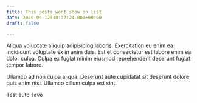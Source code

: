 ```yaml
---
title: This posts wont show on list
date: 2020-06-12T18:37:24.000+00:00
draft: false

---
```

Aliqua voluptate aliquip adipisicing laboris. Exercitation eu enim ea incididunt voluptate ex in anim duis. Est et consectetur est labore enim ea dolor culpa. Culpa ex fugiat minim eiusmod reprehenderit deserunt fugiat tempor labore.

Ullamco ad non culpa aliqua. Deserunt aute cupidatat sit deserunt dolore quis enim nisi. Ullamco cillum culpa est sint.

Test auto save